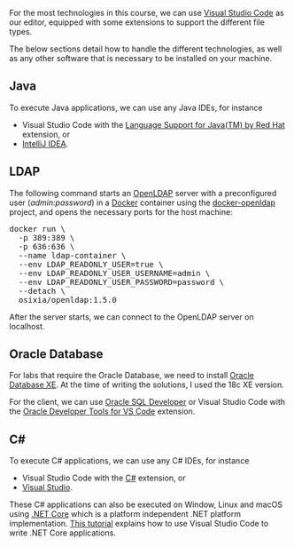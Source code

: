 For the most technologies in this course, we can use <a href="https://code.visualstudio.com" target="_blank">Visual Studio Code</a> as our editor, equipped with some extensions to support the different file types.

The below sections detail how to handle the different technologies, as well as any other software that is necessary to be installed on your machine.

## Java

To execute Java applications, we can use any Java IDEs, for instance

* Visual Studio Code with the <a href="https://marketplace.visualstudio.com/items?itemName=redhat.java" target="_blank">Language Support for Java(TM) by Red Hat</a> extension, or
* <a href="https://www.jetbrains.com/idea" target="_blank">IntelliJ IDEA</a>.

## LDAP

The following command starts an <a href="https://www.openldap.org" target="_blank">OpenLDAP</a> server with a preconfigured user (*admin:password*) in a <a href="https://www.docker.com" target="_blank">Docker</a> container using the <a href="https://github.com/osixia/docker-openldap" target="_blank">docker-openldap</a> project, and opens the necessary ports for the host machine:

<pre class="prettyprint">docker run \
  -p 389:389 \
  -p 636:636 \
  --name ldap-container \
  --env LDAP_READONLY_USER=true \
  --env LDAP_READONLY_USER_USERNAME=admin \
  --env LDAP_READONLY_USER_PASSWORD=password \
  --detach \
  osixia/openldap:1.5.0</pre>

After the server starts, we can connect to the OpenLDAP server on localhost.

## Oracle Database

For labs that require the Oracle Database, we need to install <a href="https://www.oracle.com/database/technologies/xe-downloads.html" target="_blank">Oracle Database XE</a>. At the time of writing the solutions, I used the 18c XE version.

For the client, we can use <a href="https://www.oracle.com/tools/downloads/sqldev-downloads.html" target="_blank">Oracle SQL Developer</a> or Visual Studio Code with the <a href="https://marketplace.visualstudio.com/items?itemName=Oracle.oracledevtools" target="_blank">Oracle Developer Tools for VS Code</a> extension.

## C#

To execute C# applications, we can use any C# IDEs, for instance

* Visual Studio Code with the <a href="https://marketplace.visualstudio.com/items?itemName=ms-dotnettools.csharp" target="_blank">C#</a> extension, or
* <a href="https://visualstudio.microsoft.com" target="_blank">Visual Studio</a>.

These C# applications can also be executed on Window, Linux and macOS using <a href="https://dotnet.microsoft.com/download" target="_blank">.NET Core</a> which is a platform independent .NET platform implementation. <a href="https://code.visualstudio.com/docs/languages/dotnet" target="_blank">This tutorial</a> explains how to use Visual Studio Code to write .NET Core applications.
